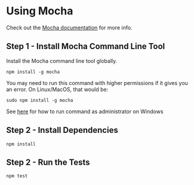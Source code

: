 Using Mocha
==========

Check out the [Mocha documentation](https://mochajs.org/) for more info.

Step 1 - Install Mocha Command Line Tool
---------------
Install the Mocha command line tool globally.

`npm install -g mocha`

You may need to run this command with higher permissions if it gives you an error. On Linux/MacOS,
that would be:

`sudo npm install -g mocha`

See [here](http://www.howtogeek.com/howto/windows-vista/run-a-command-as-administrator-from-the-windows-vista-run-box/) for how to run command as administrator on Windows

Step 2 - Install Dependencies
-----------

`npm install`

Step 2 - Run the Tests
-----------

`npm test`
